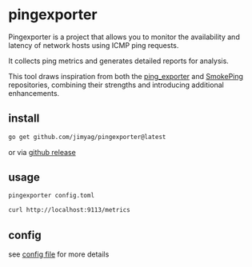 # pingexporter

Pingexporter is a project that allows you to monitor the availability and latency of network hosts using ICMP ping requests.

It collects ping metrics and generates detailed reports for analysis.

This tool draws inspiration from both the [ping_exporter](https://github.com/czerwonk/ping_exporter) and [SmokePing](https://github.com/oetiker/SmokePing) repositories, combining their strengths and introducing additional enhancements.

## install

```bash
go get github.com/jimyag/pingexporter@latest
```

or via [github release](https://github.com/jimyag/pingexporter/releases)

## usage

```bash
pingexporter config.toml
```

```bash
curl http://localhost:9113/metrics

```

## config

see [config file](config.toml) for more details
